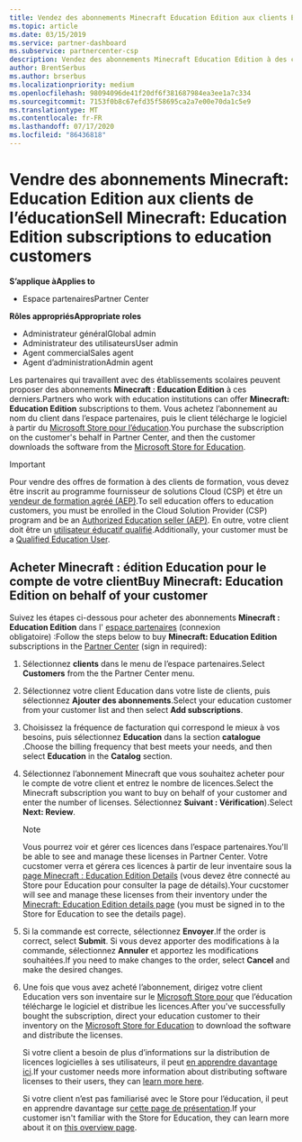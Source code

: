 ```yaml
---
title: Vendez des abonnements Minecraft Education Edition aux clients Education
ms.topic: article
ms.date: 03/15/2019
ms.service: partner-dashboard
ms.subservice: partnercenter-csp
description: Vendez des abonnements Minecraft Education Edition à des clients de formation qualifiés qui pourront ensuite les télécharger à partir du Microsoft Education Store.
author: BrentSerbus
ms.author: brserbus
ms.localizationpriority: medium
ms.openlocfilehash: 98094096de41f20df6f381687984ea3ee1a7c334
ms.sourcegitcommit: 7153f0b8c67efd35f58695ca2a7e00e70da1c5e9
ms.translationtype: MT
ms.contentlocale: fr-FR
ms.lasthandoff: 07/17/2020
ms.locfileid: "86436818"
---
```

# <a name="sell-minecraft-education-edition-subscriptions-to-education-customers"></a><span data-ttu-id="6db01-103">Vendre des abonnements Minecraft: Education Edition aux clients de l’éducation</span><span class="sxs-lookup"><span data-stu-id="6db01-103">Sell Minecraft: Education Edition subscriptions to education customers</span></span>

<span data-ttu-id="6db01-104">**S’applique à**</span><span class="sxs-lookup"><span data-stu-id="6db01-104">**Applies to**</span></span>

-  <span data-ttu-id="6db01-105">Espace partenaires</span><span class="sxs-lookup"><span data-stu-id="6db01-105">Partner Center</span></span>

<span data-ttu-id="6db01-106">**Rôles appropriés**</span><span class="sxs-lookup"><span data-stu-id="6db01-106">**Appropriate roles**</span></span>
-   <span data-ttu-id="6db01-107">Administrateur général</span><span class="sxs-lookup"><span data-stu-id="6db01-107">Global admin</span></span>
-   <span data-ttu-id="6db01-108">Administrateur des utilisateurs</span><span class="sxs-lookup"><span data-stu-id="6db01-108">User admin</span></span>
-   <span data-ttu-id="6db01-109">Agent commercial</span><span class="sxs-lookup"><span data-stu-id="6db01-109">Sales agent</span></span>
-   <span data-ttu-id="6db01-110">Agent d’administration</span><span class="sxs-lookup"><span data-stu-id="6db01-110">Admin agent</span></span>

<span data-ttu-id="6db01-111">Les partenaires qui travaillent avec des établissements scolaires peuvent proposer des abonnements **Minecraft : Education Edition** à ces derniers.</span><span class="sxs-lookup"><span data-stu-id="6db01-111">Partners who work with education institutions can offer **Minecraft: Education Edition** subscriptions to them.</span></span> <span data-ttu-id="6db01-112">Vous achetez l’abonnement au nom du client dans l’espace partenaires, puis le client télécharge le logiciel à partir du [Microsoft Store pour l’éducation](https://educationstore.microsoft.com).</span><span class="sxs-lookup"><span data-stu-id="6db01-112">You purchase the subscription on the customer's behalf in Partner Center, and then the customer downloads the software from the [Microsoft Store for Education](https://educationstore.microsoft.com).</span></span> 

>[!IMPORTANT]
><span data-ttu-id="6db01-113">Pour vendre des offres de formation à des clients de formation, vous devez être inscrit au programme fournisseur de solutions Cloud (CSP) et être un [vendeur de formation agréé (AEP)](https://www.mepn.com).</span><span class="sxs-lookup"><span data-stu-id="6db01-113">To sell education offers to education customers, you must be enrolled in the Cloud Solution Provider (CSP) program and be an [Authorized Education seller (AEP)](https://www.mepn.com).</span></span> <span data-ttu-id="6db01-114">En outre, votre client doit être un [utilisateur éducatif qualifié](https://www.microsoftvolumelicensing.com/DocumentSearch.aspx?Mode=3&DocumentTypeId=7).</span><span class="sxs-lookup"><span data-stu-id="6db01-114">Additionally, your customer must be a [Qualified Education User](https://www.microsoftvolumelicensing.com/DocumentSearch.aspx?Mode=3&DocumentTypeId=7).</span></span>  

 
## <a name="buy-minecraft-education-edition-on-behalf-of-your-customer"></a><span data-ttu-id="6db01-115">Acheter **Minecraft : édition Education** pour le compte de votre client</span><span class="sxs-lookup"><span data-stu-id="6db01-115">Buy **Minecraft: Education Edition** on behalf of your customer</span></span>

<span data-ttu-id="6db01-116">Suivez les étapes ci-dessous pour acheter des abonnements **Minecraft : Education Edition** dans l' [espace partenaires](https://partnercenter.microsoft.com/pcv/dashboard/overview
) (connexion obligatoire) :</span><span class="sxs-lookup"><span data-stu-id="6db01-116">Follow the steps below to buy **Minecraft: Education Edition** subscriptions in the [Partner Center](https://partnercenter.microsoft.com/pcv/dashboard/overview
) (sign in required):</span></span>

  1.  <span data-ttu-id="6db01-117">Sélectionnez **clients** dans le menu de l’espace partenaires.</span><span class="sxs-lookup"><span data-stu-id="6db01-117">Select **Customers** from the the Partner Center menu.</span></span>
  
  2.  <span data-ttu-id="6db01-118">Sélectionnez votre client Education dans votre liste de clients, puis sélectionnez **Ajouter des abonnements**.</span><span class="sxs-lookup"><span data-stu-id="6db01-118">Select your education customer from your customer list and then select **Add subscriptions**.</span></span>
  
  3.  <span data-ttu-id="6db01-119">Choisissez la fréquence de facturation qui correspond le mieux à vos besoins, puis sélectionnez **Education** dans la section **catalogue** .</span><span class="sxs-lookup"><span data-stu-id="6db01-119">Choose the billing frequency that best meets your needs, and then select **Education** in the **Catalog** section.</span></span>

  4.  <span data-ttu-id="6db01-120">Sélectionnez l’abonnement Minecraft que vous souhaitez acheter pour le compte de votre client et entrez le nombre de licences.</span><span class="sxs-lookup"><span data-stu-id="6db01-120">Select the Minecraft subscription you want to buy on behalf of your customer and enter the number of licenses.</span></span> <span data-ttu-id="6db01-121">Sélectionnez **Suivant : Vérification**).</span><span class="sxs-lookup"><span data-stu-id="6db01-121">Select **Next: Review**.</span></span>

      >[!NOTE]
      ><span data-ttu-id="6db01-122">Vous pourrez voir et gérer ces licences dans l’espace partenaires.</span><span class="sxs-lookup"><span data-stu-id="6db01-122">You'll be able to see and manage these licenses in Partner Center.</span></span> <span data-ttu-id="6db01-123">Votre cucstomer verra et gérera ces licences à partir de leur inventaire sous la [page Minecraft : Education Edition Details](https://educationstore.microsoft.com/store/details/minecraft-education-edition/9nblggh4r2r6) (vous devez être connecté au Store pour Education pour consulter la page de détails).</span><span class="sxs-lookup"><span data-stu-id="6db01-123">Your cucstomer will see and manage these licenses from their inventory under the [Minecraft: Education Edition details page](https://educationstore.microsoft.com/store/details/minecraft-education-edition/9nblggh4r2r6) (you must be signed in to the Store for Education to see the details page).</span></span> 

  5.  <span data-ttu-id="6db01-124">Si la commande est correcte, sélectionnez **Envoyer**.</span><span class="sxs-lookup"><span data-stu-id="6db01-124">If the order is correct, select **Submit**.</span></span> <span data-ttu-id="6db01-125">Si vous devez apporter des modifications à la commande, sélectionnez **Annuler** et apportez les modifications souhaitées.</span><span class="sxs-lookup"><span data-stu-id="6db01-125">If you need to make changes to the order, select **Cancel** and make the desired changes.</span></span>   

  6.  <span data-ttu-id="6db01-126">Une fois que vous avez acheté l’abonnement, dirigez votre client Education vers son inventaire sur le [Microsoft Store pour](https://educationstore.microsoft.com) que l’éducation télécharge le logiciel et distribue les licences.</span><span class="sxs-lookup"><span data-stu-id="6db01-126">After you've successfully bought the subscription, direct your education customer to their inventory on the [Microsoft Store for Education](https://educationstore.microsoft.com) to download the software and distribute the licenses.</span></span>

      <span data-ttu-id="6db01-127">Si votre client a besoin de plus d’informations sur la distribution de licences logicielles à ses utilisateurs, il peut [en apprendre davantage ici](https://docs.microsoft.com/education/windows/school-get-minecraft#distribute-minecraft).</span><span class="sxs-lookup"><span data-stu-id="6db01-127">If your customer needs more information about distributing software licenses to their users, they can [learn more here](https://docs.microsoft.com/education/windows/school-get-minecraft#distribute-minecraft).</span></span>  
  
      <span data-ttu-id="6db01-128">Si votre client n’est pas familiarisé avec le Store pour l’éducation, il peut en apprendre davantage sur [cette page de présentation](https://docs.microsoft.com/microsoft-store/windows-store-for-business-overview).</span><span class="sxs-lookup"><span data-stu-id="6db01-128">If your customer isn't familiar with the Store for Education, they can learn more about it on [this overview page](https://docs.microsoft.com/microsoft-store/windows-store-for-business-overview).</span></span>  

      

